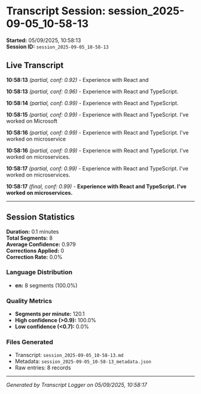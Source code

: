 # Transcript Session: session_2025-09-05_10-58-13

**Started:** 05/09/2025, 10:58:13  
**Session ID:** `session_2025-09-05_10-58-13`

## Live Transcript

**10:58:13** *(partial, conf: 0.92)* - Experience with React and

**10:58:13** *(partial, conf: 0.96)* - Experience with React and TypeScript.

**10:58:14** *(partial, conf: 0.99)* - Experience with React and TypeScript.

**10:58:15** *(partial, conf: 0.99)* - Experience with React and TypeScript. I've worked on Microsoft

**10:58:16** *(partial, conf: 0.99)* - Experience with React and TypeScript. I've worked on microservice

**10:58:16** *(partial, conf: 0.99)* - Experience with React and TypeScript. I've worked on microservices.

**10:58:17** *(partial, conf: 0.99)* - Experience with React and TypeScript. I've worked on microservices.

**10:58:17** *(final, conf: 0.99)* - **Experience with React and TypeScript. I've worked on microservices.**



---

## Session Statistics

**Duration:** 0.1 minutes  
**Total Segments:** 8  
**Average Confidence:** 0.979  
**Corrections Applied:** 0  
**Correction Rate:** 0.0%

### Language Distribution
- **en:** 8 segments (100.0%)

### Quality Metrics
- **Segments per minute:** 120.1
- **High confidence (>0.9):** 100.0%
- **Low confidence (<0.7):** 0.0%

### Files Generated
- Transcript: `session_2025-09-05_10-58-13.md`
- Metadata: `session_2025-09-05_10-58-13_metadata.json`
- Raw entries: 8 records

---
*Generated by Transcript Logger on 05/09/2025, 10:58:17*
